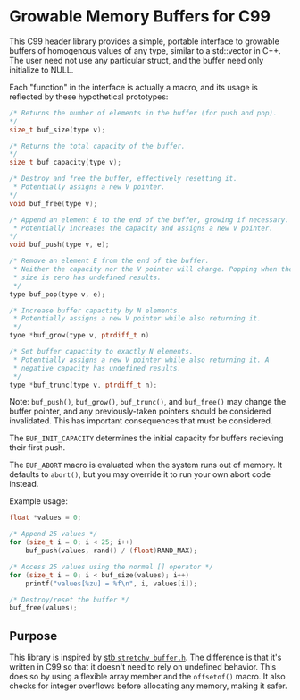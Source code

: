 # Growable Memory Buffers for C99

This C99 header library provides a simple, portable interface to
growable buffers of homogenous values of any type, similar to a
std::vector in C++. The user need not use any particular struct, and the
buffer need only initialize to NULL.

Each "function" in the interface is actually a macro, and its usage is
reflected by these hypothetical prototypes:

```c
/* Returns the number of elements in the buffer (for push and pop).
*/
size_t buf_size(type v);

/* Returns the total capacity of the buffer.
*/
size_t buf_capacity(type v);

/* Destroy and free the buffer, effectively resetting it.
 * Potentially assigns a new V pointer.
*/
void buf_free(type v);

/* Append an element E to the end of the buffer, growing if necessary.
 * Potentially increases the capacity and assigns a new V pointer.
*/
void buf_push(type v, e);

/* Remove an element E from the end of the buffer.
 * Neither the capacity nor the V pointer will change. Popping when the
 * size is zero has undefined results.
 */
type buf_pop(type v, e);

/* Increase buffer capactity by N elements.
 * Potentially assigns a new V pointer while also returning it.
 */
tyoe *buf_grow(type v, ptrdiff_t n)

/* Set buffer capactity to exactly N elements.
 * Potentially assigns a new V pointer while also returning it. A
 * negative capacity has undefined results.
 */
type *buf_trunc(type v, ptrdiff_t n);
```

Note: `buf_push()`, `buf_grow()`, `buf_trunc()`, and `buf_free()` may
change the buffer pointer, and any previously-taken pointers should be
considered invalidated. This has important consequences that must be
considered.

The `BUF_INIT_CAPACITY` determines the initial capacity for buffers
recieving their first push.

The `BUF_ABORT` macro is evaluated when the system runs out of memory.
It defaults to `abort()`, but you may override it to run your own abort
code instead.

Example usage:

```c
float *values = 0;

/* Append 25 values */
for (size_t i = 0; i < 25; i++)
    buf_push(values, rand() / (float)RAND_MAX);

/* Access 25 values using the normal [] operator */
for (size_t i = 0; i < buf_size(values); i++)
    printf("values[%zu] = %f\n", i, values[i]);

/* Destroy/reset the buffer */
buf_free(values);
```

## Purpose

This library is inspired by [stb `stretchy_buffer.h`][sb]. The
difference is that it's written in C99 so that it doesn't need to rely
on undefined behavior. This does so by using a flexible array member and
the `offsetof()` macro. It also checks for integer overflows before
allocating any memory, making it safer.


[sb]: https://github.com/nothings/stb/blob/master/stretchy_buffer.h
